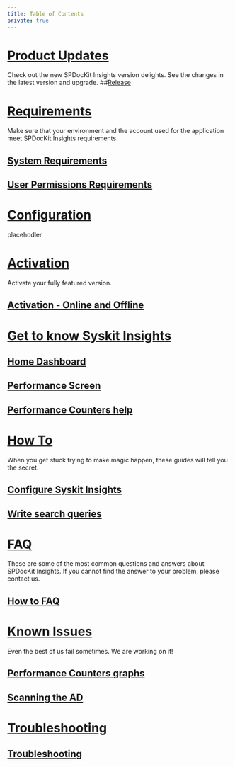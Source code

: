 ```yaml
---
title: Table of Contents
private: true
---
```


# [Product Updates](product-updates)
Check out the new SPDocKit Insights version delights. See the changes in the latest version and upgrade. 
##[Release](release1.md)

# [Requirements](requirements)
Make sure that your environment and the account used for the application meet SPDocKit Insights requirements.
## [System Requirements](system-requirements.md)
## [User Permissions Requirements](user-permissions-requirements.md)

# [Configuration](configuration)
placehodler

# [Activation](activation)
Activate your fully featured version.
## [Activation - Online and Offline](online-offline-activation.md)

# [Get to know Syskit Insights](get-to-know-insights)
## [Home Dashboard](insights-home.md)
## [Performance Screen](performance-screen.md)
## [Performance Counters help](performance-counters.md)

# [How To](how-to)
When you get stuck trying to make magic happen, these guides will tell you the secret. 
## [Configure Syskit Insights](configure-insights.md)
## [Write search queries](search.md)

# [FAQ](faq)
These are some of the most common questions and answers about SPDocKit Insights. If you cannot find the answer to your problem, please contact us.
## [How to FAQ](how-to-faq.md)

# [Known Issues](known-issues)
Even the best of us fail sometimes. We are working on it! 
## [Performance Counters graphs](performance-counters-laptop-sleeping.md)
## [Scanning the AD](scan-ad-server-number.md)

# [Troubleshooting](troubleshooting)
## [Troubleshooting](troubleshooting.md)

